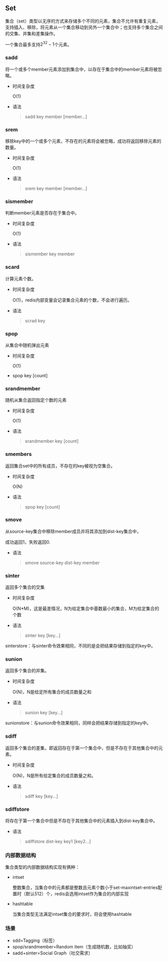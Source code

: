## Set

集合（set）类型以无序的方式来存储多个不同的元素，集合不允许有重复元素，支持插入、移除，将元素从一个集合移动到另外一个集合中；也支持多个集合之间的交集、并集和差集操作。

一个集合最多支持$2^{32}-1$个元素。



### sadd

将一个或多个member元素添加到集合中，以存在于集合中的member元素将被忽略。

- 时间复杂度

  O(1)

- 语法

  > sadd key member [member...]



### srem

移除key中的一个或多个元素，不存在的元素将会被忽略，成功将返回移除元素的数量。

- 时间复杂度

  O(1)

- 语法

  > srem key member [member...]



### sismember

判断member元素是否存在于集合中。

- 时间复杂度

  O(1)

- 语法

  > sismember key member 





### scard

计算元素个数。

- 时间复杂度

  O(1)，redis内部变量会记录集合元素的个数，不会进行遍历。

- 语法

  > scrad key



### spop

从集合中随机弹出元素

- 时间复杂度

  O(1)

- spop key [count]



### srandmember

随机从集合返回指定个数的元素

- 时间复杂度

  O(1)

- 语法

  > srandmember key [count]



### smembers

返回集合set中的所有成员，不存在的key被视为空集合。

- 时间复杂度

  O(N)

- 语法

  > spop key [count]



### smove

从source-key集合中移除member成员并将其添加到dist-key集合中，

成功返回1，失败返回0.

- 语法

  > smove  source-key  dist-key  member



### sinter

返回多个集合的交集

- 时间复杂度

  O(N*M)，这是最差情况，N为给定集合中基数最小的集合，M为给定集合的个数

- 语法

  > sinter key [key...]

sinterstore：与sinter命令效果相同，不同的是会把结果存储到指定的key中。



### sunion

返回多个集合的并集。

- 时间复杂度

  O(N)，N是给定所有集合的成员数量之和

- 语法

  > sunion key [key...]

sunionstore：与sunion命令效果相同，同样会把结果存储到指定的key中。



### sdiff

返回多个集合的差集，即返回存在于第一个集合中，但是不存在于其他集合中的元素。

- 时间复杂度

  O(N)，N是所有给定集合的成员数量之和。

- 语法

  > sdiff key [key...]



### sdiffstore

将存在于第一个集合中但是不存在于其他集合中的元素插入到dist-key集合中。

- 语法

  > sdiffstore  dist-key   key1  [key2...]



### 内部数据结构

集合类型的内部数据结构实现有俩种：

- intset

  整数集合，当集合中的元素都是整数且元素个数小于set-maxintset-entries配置时（默认512）个，redis会选用intset作为集合的内部实现

- hashtable

  当集合类型无法满足intset集合的要求时，将会使用hashtable



### 场景

- sdd=Tagging（标签）
- spop/srandmember=Random item（生成随机数，比如抽奖）
- sadd+sinter=Social Graph（社交需求）